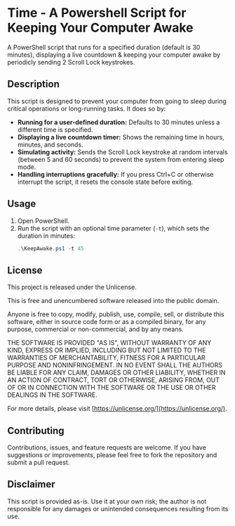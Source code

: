 # Time - A Powershell Script for Keeping Your Computer Awake

A PowerShell script that runs for a specified duration (default is 30 minutes), displaying a live countdown & keeping your computer awake by periodicly sending 2 Scroll Lock keystrokes.

## Description

This script is designed to prevent your computer from going to sleep during critical operations or long-running tasks. It does so by:

- **Running for a user-defined duration:** Defaults to 30 minutes unless a different time is specified.
- **Displaying a live countdown timer:** Shows the remaining time in hours, minutes, and seconds.
- **Simulating activity:** Sends the Scroll Lock keystroke at random intervals (between 5 and 60 seconds) to prevent the system from entering sleep mode.
- **Handling interruptions gracefully:** If you press Ctrl+C or otherwise interrupt the script, it resets the console state before exiting.

## Usage

1. Open PowerShell.
2. Run the script with an optional time parameter (`-t`), which sets the duration in minutes:
   ```powershell
   .\KeepAwake.ps1 -t 45
   ```

## License
This project is released under the Unlicense.

This is free and unencumbered software released into the public domain.

Anyone is free to copy, modify, publish, use, compile, sell, or distribute this software, either in source code form or as a compiled binary, for any purpose, commercial or non-commercial, and by any means.

THE SOFTWARE IS PROVIDED "AS IS", WITHOUT WARRANTY OF ANY KIND, EXPRESS OR IMPLIED, INCLUDING BUT NOT LIMITED TO THE WARRANTIES OF MERCHANTABILITY, FITNESS FOR A PARTICULAR PURPOSE AND NONINFRINGEMENT. IN NO EVENT SHALL THE AUTHORS BE LIABLE FOR ANY CLAIM, DAMAGES OR OTHER LIABILITY, WHETHER IN AN ACTION OF CONTRACT, TORT OR OTHERWISE, ARISING FROM, OUT OF OR IN CONNECTION WITH THE SOFTWARE OR THE USE OR OTHER DEALINGS IN THE SOFTWARE.

For more details, please visit [https://unlicense.org/](https://unlicense.org/).

## Contributing
Contributions, issues, and feature requests are welcome. If you have suggestions or improvements, please feel free to fork the repository and submit a pull request.

## Disclaimer
This script is provided as-is. Use it at your own risk; the author is not responsible for any damages or unintended consequences resulting from its use.
